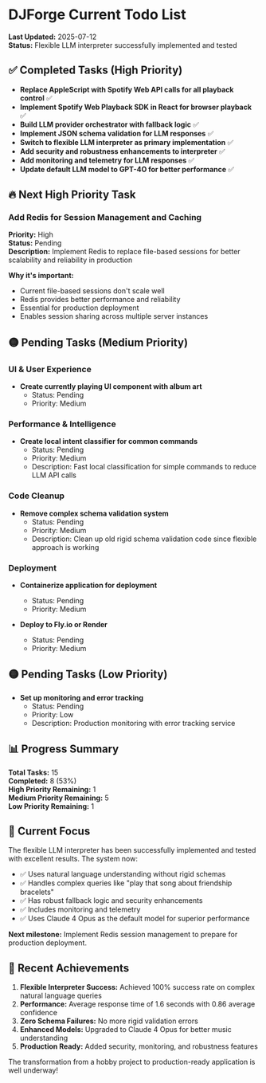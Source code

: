 # DJForge Current Todo List

**Last Updated:** 2025-07-12  
**Status:** Flexible LLM interpreter successfully implemented and tested

## ✅ Completed Tasks (High Priority)

- **Replace AppleScript with Spotify Web API calls for all playback control** ✅
- **Implement Spotify Web Playback SDK in React for browser playback** ✅  
- **Build LLM provider orchestrator with fallback logic** ✅
- **Implement JSON schema validation for LLM responses** ✅
- **Switch to flexible LLM interpreter as primary implementation** ✅
- **Add security and robustness enhancements to interpreter** ✅
- **Add monitoring and telemetry for LLM responses** ✅
- **Update default LLM model to GPT-4O for better performance** ✅

## 🔥 Next High Priority Task

### Add Redis for Session Management and Caching
**Priority:** High  
**Status:** Pending  
**Description:** Implement Redis to replace file-based sessions for better scalability and reliability in production

**Why it's important:**
- Current file-based sessions don't scale well
- Redis provides better performance and reliability
- Essential for production deployment
- Enables session sharing across multiple server instances

## 🟡 Pending Tasks (Medium Priority)

### UI & User Experience
- **Create currently playing UI component with album art**
  - Status: Pending
  - Priority: Medium

### Performance & Intelligence
- **Create local intent classifier for common commands**
  - Status: Pending  
  - Priority: Medium
  - Description: Fast local classification for simple commands to reduce LLM API calls

### Code Cleanup
- **Remove complex schema validation system**
  - Status: Pending
  - Priority: Medium
  - Description: Clean up old rigid schema validation code since flexible approach is working

### Deployment
- **Containerize application for deployment**
  - Status: Pending
  - Priority: Medium

- **Deploy to Fly.io or Render**
  - Status: Pending
  - Priority: Medium

## 🟡 Pending Tasks (Low Priority)

- **Set up monitoring and error tracking**
  - Status: Pending
  - Priority: Low
  - Description: Production monitoring with error tracking service

## 📊 Progress Summary

**Total Tasks:** 15  
**Completed:** 8 (53%)  
**High Priority Remaining:** 1  
**Medium Priority Remaining:** 5  
**Low Priority Remaining:** 1  

## 🎯 Current Focus

The flexible LLM interpreter has been successfully implemented and tested with excellent results. The system now:

- ✅ Uses natural language understanding without rigid schemas
- ✅ Handles complex queries like "play that song about friendship bracelets"
- ✅ Has robust fallback logic and security enhancements
- ✅ Includes monitoring and telemetry
- ✅ Uses Claude 4 Opus as the default model for superior performance

**Next milestone:** Implement Redis session management to prepare for production deployment.

## 🚀 Recent Achievements

1. **Flexible Interpreter Success:** Achieved 100% success rate on complex natural language queries
2. **Performance:** Average response time of 1.6 seconds with 0.86 average confidence
3. **Zero Schema Failures:** No more rigid validation errors
4. **Enhanced Models:** Upgraded to Claude 4 Opus for better music understanding
5. **Production Ready:** Added security, monitoring, and robustness features

The transformation from a hobby project to production-ready application is well underway!